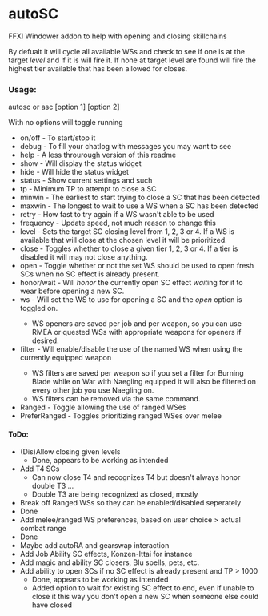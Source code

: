 # autoSC
FFXI Windower addon to help with opening and closing skillchains

By defualt it will cycle all available WSs and check to see if one is at the target *level* and if it is will fire it. If none at target level are found will fire the highest tier available that has been allowed for closes.  

### Usage:
autosc or asc [option 1] [option 2]

With no options will toggle running
* on/off - To start/stop it 
* debug - To fill your chatlog with messages you may want to see
* help - A less throurough version of this readme
* show - Will display the status widget
* hide - Will hide the status widget
* status - Show current settings and such
* tp <number> - Minimum TP to attempt to close a SC
* minwin <number> - The earliest to start trying to close a SC that has been detected
* maxwin <number> - The longest to wait to use a WS when a SC has been detected
* retry <number> - How fast to try again if a WS wasn't able to be used
* frequency <number> - Update speed, not much reason to change this
* level <number> - Sets the target SC closing level from 1, 2, 3 or 4. If a WS is available that will close at the chosen level it will be prioritized.
* close <number> - Toggles whether to close a given tier 1, 2, 3 or 4. If a tier is disabled it will may not close anything.
* open - Toggle whether or not the set WS should be used to open fresh SCs when no SC effect is already present.
* honor/wait - Will *honor* the currently open SC effect *wait*ing for it to wear before opening a new SC.
* ws <ws name> - Will set the WS to use for opening a SC and the _open_ option is toggled on.
  * WS openers are saved per job and per weapon, so you can use RMEA or quested WSs with appropriate weapons for openers if desired.
* filter <ws name> - Will enable/disable the use of the named WS when using the currently equipped weapon
  * WS filters are saved per weapon so if you set a filter for Burning Blade while on War with Naegling equipped it will also be filtered on every other job you use Naegling on.
  * WS filters can be removed via the same command. 
* Ranged - Toggle allowing the use of ranged WSes
* PreferRanged - Toggles prioritizing ranged WSes over melee

#### ToDo:
* (Dis)Allow closing given levels
  * Done, appears to be working as intended
* Add T4 SCs
  * Can now close T4 and recognizes T4 but doesn't always honor double T3 ...
  * Double T3 are being recognized as closed, mostly
* Break off Ranged WSs so they can be enabled/disabled seperately
 * Done
* Add melee/ranged WS preferences, based on user choice > actual combat range
 * Done
* Maybe add autoRA and gearswap interaction
* Add Job Ability SC effects, Konzen-Ittai for instance
* Add magic and ability SC closers, Blu spells, pets, etc.
* Add ability to open SCs if no SC effect is already present and TP > 1000 
  * Done, appears to be working as intended
  * Added option to wait for existing SC effect to end, even if unable to close it this way you don't open a new SC when someone else could have closed